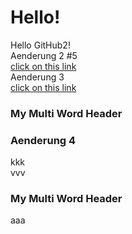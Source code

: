 # Hello!<br>
Hello GitHub2!<br>
Aenderung 2 #5  
[click on this link](#Aenderung-4)  
Aenderung 3  
[click on this link](#my-multi-word-header)
### My Multi Word Header
### Aenderung 4  
kkk  
vvv  
### My Multi Word Header  
aaa
